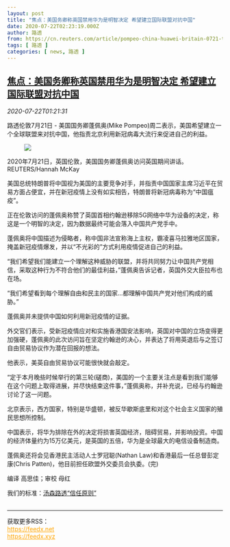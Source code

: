 ```yaml
---
layout: post
title: "焦点：美国务卿称英国禁用华为是明智决定 希望建立国际联盟对抗中国"
date: 2020-07-22T02:23:19.000Z
author: 路透
from: https://cn.reuters.com/article/pompeo-china-huawei-britain-0721-tues-idCNKCS24N055
tags: [ 路透 ]
categories: [ news, 路透 ]
---
```

<!--1595384599000-->
[焦点：美国务卿称英国禁用华为是明智决定 希望建立国际联盟对抗中国](https://cn.reuters.com/article/pompeo-china-huawei-britain-0721-tues-idCNKCS24N055)
------

<div>
<div><i>2020-07-22T01:21:31</i></div><div class="StandardArticleBody_body"><p>路透伦敦7月21日 - 美国国务卿蓬佩奥(Mike Pompeo)周二表示，美国希望建立一个全球联盟来对抗中国，他指责北京利用新冠病毒大流行来促进自己的利益。 </p><div class="PrimaryAsset_container"><div class="Image_container" tabindex="-1"><figure class="Image_zoom" style="padding-bottom:"><div class="LazyImage_container LazyImage_dark" style="background-image:none"><img src="//s3.reutersmedia.net/resources/r/?m=02&amp;d=20200722&amp;t=2&amp;i=1526642805&amp;r=LYNXNPEG6L025&amp;w=600" aria-label="2020年7月21日，英国伦敦，美国国务卿蓬佩奥访问英国期间讲话。REUTERS/Hannah McKay"/><div class="LazyImage_image LazyImage_fallback" style="background-image:url(//s3.reutersmedia.net/resources/r/?m=02&amp;d=20200722&amp;t=2&amp;i=1526642805&amp;r=LYNXNPEG6L025&amp;w=600);background-position:center center;background-color:inherit"></div></div><div class="Image_expand-button" aria-label="Expand Image Slideshow" role="button" tabindex="0"></div></figure><figcaption><div class="Image_caption"><span>2020年7月21日，英国伦敦，美国国务卿蓬佩奥访问英国期间讲话。REUTERS/Hannah McKay</span></div></figcaption></div></div><p>美国总统特朗普将中国视为美国的主要竞争对手，并指责中国国家主席习近平在贸易方面占便宜，并在新冠疫情上没有如实相告，特朗普将新冠病毒称为“中国瘟疫”。 </p><p>正在伦敦访问的蓬佩奥称赞了英国首相约翰逊移除5G网络中华为设备的决定，称这是一个明智的决定，因为数据最终可能会落入中国共产党手中。 </p><p>蓬佩奥将中国描述为侵略者，称中国非法宣称海上主权，霸凌喜马拉雅地区国家，掩盖新冠疫情爆发，并以“不光彩的”方式利用疫情促进自己的利益。 </p><p>“我们希望我们能建立一个理解这种威胁的联盟，并将共同努力让中国共产党相信，采取这种行为不符合他们的最佳利益，”蓬佩奥告诉记者，英国外交大臣拉布也在场。 </p><p>“我们希望看到每个理解自由和民主的国家...都理解中国共产党对他们构成的威胁。” </p><p>蓬佩奥并未提供中国如何利用新冠疫情的证据。 </p><p>外交官们表示，受新冠疫情应对和实施香港国安法影响，英国对中国的立场变得更加强硬，蓬佩奥的此次访问旨在坚定约翰逊的决心，并表达了将用英退后与之签订自由贸易协议作为潜在回报的想法。 </p><p>他表示，美英自由贸易协议可能很快就会敲定。 </p><p>“定于本月晚些时候举行的第三轮(磋商)，美国的一个主要关注点是看到我们能够在这个问题上取得进展，并尽快结束这件事，”蓬佩奥称，并补充说，已经与约翰逊讨论了这一问题。 </p><p>北京表示，西方国家，特别是华盛顿，被反华歇斯底里和对这个社会主义国家的殖民思想所控制。 </p><p>中国表示，将华为排除在外的决定将损害英国经济，阻碍贸易，并影响投资。中国的经济体量约为15万亿美元，是英国的五倍，华为是全球最大的电信设备制造商。 </p><p>蓬佩奥还将会见香港民主活动人士罗冠聪(Nathan Law)和香港最后一任总督彭定康(Chris Patten)，他目前担任欧盟外交委员会执委。(完) </p><div class="Attribution_container"><div class="Attribution_attribution"><p class="Attribution_content">编译 高思佳；审校 母红 </p></div></div><div class="StandardArticleBody_trustBadgeContainer"><span class="StandardArticleBody_trustBadgeTitle">我们的标准：</span><span class="trustBadgeUrl"><a href="https://www.thomsonreuters.cn/content/dam/openweb/documents/pdf/china/brochures/about-us-1.pdf">汤森路透“信任原则”</a></span></div></div><br><hr><div>获取更多RSS：<br><a href="https://feedx.net" style="color:orange" target="_blank">https://feedx.net</a> <br><a href="https://feedx.xyz" style="color:orange" target="_blank">https://feedx.xyz</a><br></div>
</div>
